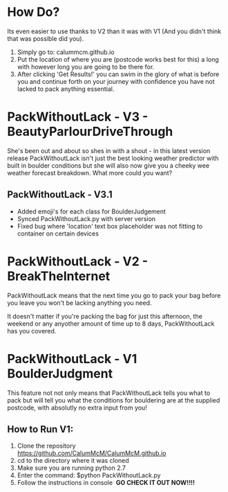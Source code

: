 # How Do?

Its even easier to use thanks to V2 than it was with V1 (And you didn't think that was possible did you).

1. Simply go to: calummcm.github.io 
2. Put the location of where you are (postcode works best for this) a long with however long you are going to be there for. 
3. After clicking 'Get Results!' you can swim in the glory of what is before you and continue forth on your journey with confidence you have not lacked to pack anything essential.

# PackWithoutLack - V3 - BeautyParlourDriveThrough

She's been out and about so shes in with a shout - in this latest version release PackWithoutLack isn't just the best looking weather predictor with built in boulder conditions but she will also now give you a cheeky wee weather forecast breakdown. 
What more could you want?

## PackWithoutLack - V3.1
- Added emoji's for each class for BoulderJudgement
- Synced PackWithoutLack.py with server version
- Fixed bug where 'location' text box placeholder was not fitting to container on certain devices
# PackWithoutLack - V2 - BreakTheInternet

PackWithoutLack means that the next time you go to pack your bag before you leave you won't be lacking anything you need.

It doesn't matter if you're packing the bag for just this afternoon, the weekend or any anyother amount of time up to 8 days, PackWithoutLack has you covered.

# PackWithoutLack - V1 BoulderJudgment

This feature not not only means that PackWithoutLack tells you what to pack but will tell you what the conditions for bouldering are at the supplied postcode, with absolutly no extra input from you!
## How to Run V1:
1. Clone the repository https://github.com/CalumMcM/CalumMcM.github.io
2. cd to the directory where it was cloned
3. Make sure you are running python 2.7
4. Enter the command: $python PackWithoutLack.py
5. Follow the instructions in console
​																	**GO CHECK IT OUT NOW!!!!**


